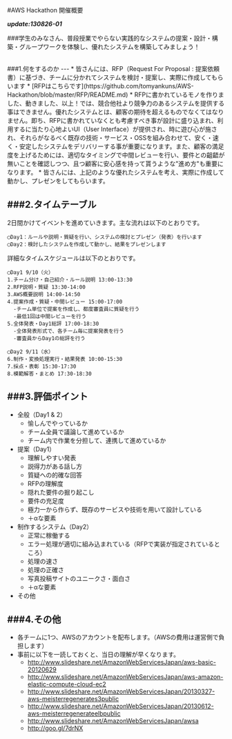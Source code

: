#AWS Hackathon 開催概要

***update:130826-01***


###学生のみなさん、普段授業でやらない実践的なシステムの提案・設計・構築・グループワークを体験し、優れたシステムを構築してみましょう！

<br>
###1.何をするのか
---
* 皆さんには、RFP（Request For Proposal : 提案依頼書）に基づき、チームに分かれてシステムを検討・提案し、実際に作成してもらいます
	* [RFPはこちらです](https://github.com/tomyankuns/AWS-Hackathon/blob/master/RFP/README.md)
* RFPに書かれているモノを作りました、動きました、以上！では、競合他社より競争力のあるシステムを提供する事はできません。優れたシステムとは、顧客の期待を超えるものでなくてはなりません。即ち、RFPに書かれていなくとも考慮すべき事が設計に盛り込まれ、利用するに当たり心地よいUI（User Interface）が提供され、時に遊び心が施され、それらがなるべく既存の技術・サービス・OSSを組み合わせて、安く・速く・安定したシステムをデリバリーする事が重要になります。また、顧客の満足度を上げるためには、適切なタイミングで中間レビューを行い、要件との齟齬が無いことを確認しつつ、且つ顧客に安心感を持って貰うような"進め方"も重要になります。
* 皆さんには、上記のような優れたシステムを考え、実際に作成して動かし、プレゼンをしてもらいます。

###2.タイムテーブル
---
2日間かけてイベントを進めていきます。主な流れは以下のとおりです。

	◯Day1：ルールや説明・質疑を行い、システムの検討とプレゼン（発表）を行います  
	◯Day2：検討したシステムを作成して動かし、結果をプレゼンします

詳細なタイムスケジュールは以下のとおりです。

	◯Day1 9/10（火）  
	1.チーム分け・自己紹介・ルール説明 13:00-13:30  
	2.RFP説明・質疑 13:30-14:00  
	3.AWS概要説明 14:00-14:50  
	4.提案作成・質疑・中間レビュー 15:00-17:00  
	  -チーム単位で提案を作成し、都度審査員に質疑を行う
	  -最低1回は中間レビューを行う 
	5.全体発表・Day1総評 17:00-18:30  
	  -全体発表形式で、各チーム毎に提案発表を行う
	  -審査員からDay1の総評を行う

	◯Day2 9/11（水）  
	6.制作・変換処理実行・結果発表 10:00-15:30  
	7.採点・表彰 15:30-17:30  
	8.模範解答・まとめ 17:30-18:30  

###3.評価ポイント
---
* 全般（Day1 & 2）
	- 愉しんでやっているか
	- チーム全員で議論して進めているか
	- チーム内で作業を分担して、連携して進めているか
* 提案（Day1）
	- 理解しやすい発表
	- 説得力がある話し方
	- 質疑への的確な回答
	- RFPの理解度
	- 隠れた要件の掘り起こし
	- 要件の充足度
	- 極力一から作らず、既存のサービスや技術を用いて設計している
	- ＋αな要素
* 制作するシステム（Day2）
	- 正常に稼働する
	- エラー処理が適切に組み込まれている（RFPで実装が指定されているところ）
	- 処理の速さ
	- 処理の正確さ
	- 写真投稿サイトのユニークさ・面白さ
	- ＋αな要素
* その他

###4.その他
---
* 各チームに1つ、AWSのアカウントを配布します。（AWSの費用は運営側で負担します）
* 事前に以下を一読しておくと、当日の理解が早くなります。
	* http://www.slideshare.net/AmazonWebServicesJapan/aws-basic-20120629
	* http://www.slideshare.net/AmazonWebServicesJapan/aws-amazon-elastic-compute-cloud-ec2
	* http://www.slideshare.net/AmazonWebServicesJapan/20130327-aws-meisterregenerates3public
	* http://www.slideshare.net/AmazonWebServicesJapan/20130612-aws-meisterregenerateelbpublic
	* http://www.slideshare.net/AmazonWebServicesJapan/awsa
	* http://goo.gl/7drNX